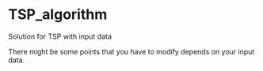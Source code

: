 # TSP_algorithm
Solution for TSP with input data

There might be some points that you have to modify depends on your input data.
